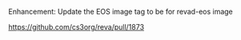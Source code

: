Enhancement: Update the EOS image tag to be for revad-eos image

https://github.com/cs3org/reva/pull/1873
